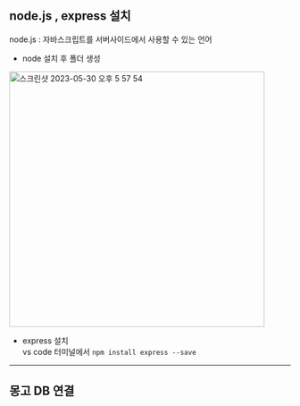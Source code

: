 
## node.js , express 설치
node.js : 자바스크립트를 서버사이드에서 사용할 수 있는 언어  

- node 설치 후 폴더 생성  
<img width="457" alt="스크린샷 2023-05-30 오후 5 57 54" src="https://github.com/EUN-HA-CHOI/React_Study/assets/97012561/2ea6d25a-42bb-4fd5-8520-28ed0e612e49">


- express 설치  
vs code 터미널에서 `npm install express --save`  


<hr>

## 몽고 DB 연결 

